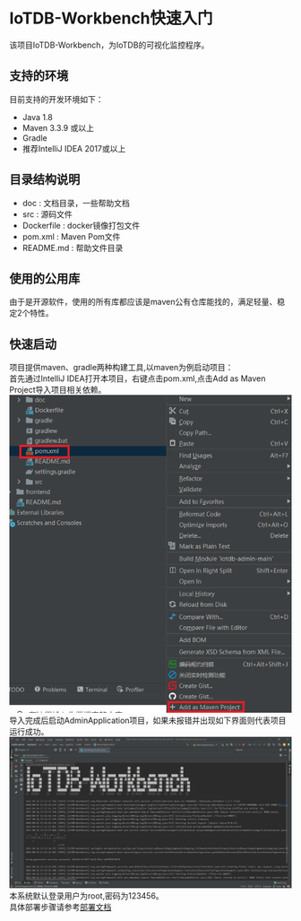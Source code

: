 <!--

    Licensed to the Apache Software Foundation (ASF) under one
    or more contributor license agreements.  See the NOTICE file
    distributed with this work for additional information
    regarding copyright ownership.  The ASF licenses this file
    to you under the Apache License, Version 2.0 (the
    "License"); you may not use this file except in compliance
    with the License.  You may obtain a copy of the License at

        http://www.apache.org/licenses/LICENSE-2.0

    Unless required by applicable law or agreed to in writing,
    software distributed under the License is distributed on an
    "AS IS" BASIS, WITHOUT WARRANTIES OR CONDITIONS OF ANY
    KIND, either express or implied.  See the License for the
    specific language governing permissions and limitations
    under the License.

-->

# IoTDB-Workbench快速入门

该项目IoTDB-Workbench，为IoTDB的可视化监控程序。

## 支持的环境

目前支持的开发环境如下：

- Java 1.8
- Maven 3.3.9 或以上
- Gradle
- 推荐IntelliJ IDEA 2017或以上

## 目录结构说明

- doc : 文档目录，一些帮助文档
- src : 源码文件
- Dockerfile : docker镜像打包文件
- pom.xml : Maven Pom文件
- README.md : 帮助文件目录

## 使用的公用库

由于是开源软件，使用的所有库都应该是maven公有仓库能找的，满足轻量、稳定2个特性。

## 快速启动

项目提供maven、gradle两种构建工具,以maven为例启动项目：  
首先通过IntelliJ IDEA打开本项目，右键点击pom.xml,点击Add as Maven Project导入项目相关依赖。
![](image/pom.PNG)  
导入完成后启动AdminApplication项目，如果未报错并出现如下界面则代表项目运行成功。  
![](image/启动成功.PNG)  
本系统默认登录用户为root,密码为123456。  
具体部署步骤请参考[部署文档](deploy.md)